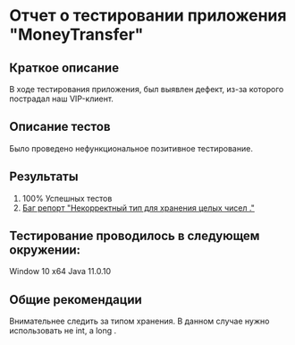 # Отчет о тестировании приложения "MoneyTransfer"
## Краткое описание
В ходе тестирования приложения, был выявлен дефект, из-за которого пострадал наш VIP-клиент.
## Описание тестов
Было проведено нефункциональное позитивное тестирование.
## Результаты 
1. 100% Успешных тестов
2.  [Баг репорт "Некорректный тип для хранения целых чисел ."](https://github.com/Valeriy-Semenkov/MoneyTransfer/issues/2)
## Тестирование проводилось в следующем окружении:
Window 10 x64
Java 11.0.10

## Общие рекомендации
Внимательнее следить за типом хранения. В данном случае нужно использовать не int, а long .

